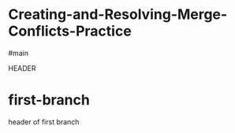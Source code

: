# Creating-and-Resolving-Merge-Conflicts-Practice

#main 

HEADER

# first-branch

header of first branch 
